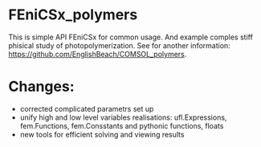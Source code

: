# FEniCSx_polymers
This is simple API FEniCSx for common usage. And example comples stiff phisical study of photopolymerization. See for another information:
https://github.com/EnglishBeach/COMSOL_polymers. 

# Changes:
* corrected complicated parametrs set up
* unify high and low level variables realisations: ufl.Expressions, fem.Functions, fem.Consstants and pythonic functions, floats
* new tools for efficient solving and viewing results
